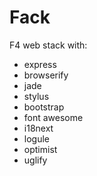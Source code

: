 Fack
====

F4 web stack with:
* express
* browserify
* jade
* stylus
* bootstrap
* font awesome
* i18next
* logule
* optimist
* uglify
